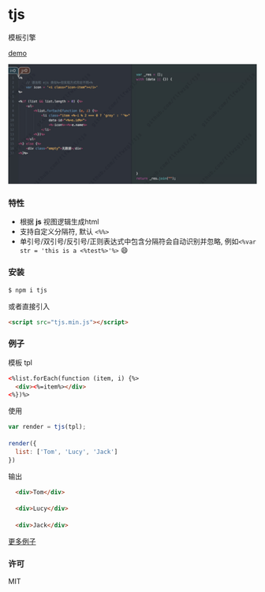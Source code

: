 

# tjs

模板引擎


[demo](https://demo.fanlinfeng.com/tpl---html%E6%A8%A1%E6%9D%BF%E5%BC%95%E6%93%8E/)


<p align="center">
  <img src="test/asset/tjs.gif" alt="flow" width="600"/>
</p>

### 特性
* 根据 **js** 视图逻辑生成html
* 支持自定义分隔符, 默认 `<%%>`
* 单引号/双引号/反引号/正则表达式中包含分隔符会自动识别并忽略, 例如`<%var str = 'this is a <%test%>'%>` 😄

### 安装
``` bash
$ npm i tjs
```
或者直接引入
``` html
<script src="tjs.min.js"></script>
```

### 例子

模板 tpl
``` html
<%list.forEach(function (item, i) {%>
  <div><%=item%></div>
<%})%>
```

使用
``` javascript
var render = tjs(tpl);

render({
  list: ['Tom', 'Lucy', 'Jack']
})
```

输出
``` html
  <div>Tom</div>

  <div>Lucy</div>

  <div>Jack</div>
```

[更多例子](flfwzgl.github.io/tjs/test)

### 许可
MIT